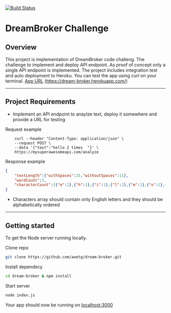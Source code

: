 [![Build Status](https://travis-ci.org/awetg/dream-broker.svg?branch=master)](https://travis-ci.org/awetg/dream-broker)


# DreamBroker Challenge

## Overview
This project is implementation of DreamBroker code challeng. The challenge to implement and deploy API endpoint. As proof of concept only a single API endpoint is implemented. The project includes integration test and auto deployment to Heroku. You can test the app using curl on your terminal. [App URL](https://dream-broker.herokuapp.com/) (https://dream-broker.herokuapp.com/)



---
## Project Requirements

* Implement an API endpoint to anaylze text, deploy it somewhere and provide a URL for testing

Request example

```console
    curl --header "Content-Type: application/json" \
    --request POST \
    --data '{"text":"hello 2 times  "}' \
    https://mysuperawesomeapi.com/analyze
```
    
Response example

```json
{
    "textLength":{"withSpaces":15,"withoutSpaces":11},
    "wordCount":3,
    "characterCount":[{"e":2},{"h":1},{"i":1},{"l":2},{"m":1},{"o":1},{"s":1},{"t":1}]
}
```

* Characters array should contain only English letters and they should be alphabetically ordered

---

## Getting started

To get the Node server running locally.

Clone repo

```sh
git clone https://github.com/awetg/dream-broker.git
```

Install dependecy
```sh
cd dream-broker & npm install
```

Start server
```sh
node index.js
```

Your app should now be running on [localhost:3000](http://localhost:3000/)
